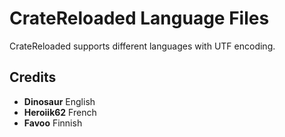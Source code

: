 # CrateReloaded Language Files

CrateReloaded supports different languages with UTF encoding.

## Credits

* **Dinosaur** English
* **Heroiik62** French
* **Favoo** Finnish
